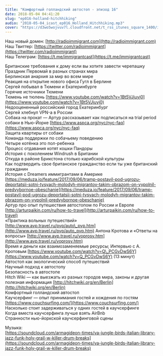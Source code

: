 ```yaml
---
title: "Комфортный голландский автостоп - эпизод 16"
date: 2018-05-04 04:41:20
slug: "ep016-holland-hitchhiking"
audio: "2018-05-04_icast_ep016_Holland_Hitchhiking.mp3"
cover: "https://d3wo5wojvuv7l.cloudfront.net/t_rss_itunes_square_1400/images.spreaker.com/original/d20daaa729fc8cae11f6717f5c961b50.jpg"
---
```

Наш новый домен: [http://radioimmigrant.com](http://radioimmigrant.com)  
Наш Твиттер: [https://twitter.com/radioimmigrant](https://twitter.com/radioimmigrant)  
Наш Телеграм: [https://t.me/immigrantcast](https://t.me/immigrantcast)  
  
Британские требования к дому если вы хотите завести черепашку  
Праздник Первомай в разных странах мира  
Берлинская анархия за мир во всем мире  
Реакция на открытие нового офиса Гугл в Берлине  
Сергей побывал в Тюмени и Екатеринбурге  
Горячие источники Тюмени  
Тюмень не тюлень [https://www.youtube.com/watch?v=1Bt5VJjuyj0](https://www.youtube.com/watch?v=1Bt5VJjuyj0)  
Недооцененный российский город Екатеринбург  
Сергей хлебнул VPN-а в России  
Собака на прокат — Артур рассказывает как подписаться на trial period собаки в Нью-Йорке [https://www.aspca.org/nyc/nyc-faq](https://www.aspca.org/nyc/nyc-faq)  
Защита квартиры от собаки  
Команда поддержки по собачьему поведению  
Четыре котëнка это пол-ребенка  
Процесс отдавания котят кошки Пандоры  
История с поколением Windrush в Британии  
Откуда в районе Брикстона столько карибской культуры  
Как подтвердить свое британское гражданство если ты уже британский гражданин  
История с Dreamers иммигрантами в Америке [https://meduza.io/feature/2017/09/06/tramp-postavil-pod-ugrozu-deportatsii-sotni-tysyach-molodyh-migrantov-takim-obrazom-on-vypolnil-predvybornoe-obeschanie](https://meduza.io/feature/2017/09/06/tramp-postavil-pod-ugrozu-deportatsii-sotni-tysyach-molodyh-migrantov-takim-obrazom-on-vypolnil-predvybornoe-obeschanie)  
Артур про опыт путешествия автостопом по России и Европе [http://arturpaikin.com/ru/how-to-travel](http://arturpaikin.com/ru/how-to-travel)  
«Практика вольных путешествий» [http://www.avp.travel.ru/pvp/auto\_pvp.htm](http://www.avp.travel.ru/pvp/auto_pvp.htm) Антона Кротова и «Ответы на вопросы» [http://www.avp.travel.ru/voprosy.htm](http://www.avp.travel.ru/voprosy.htm)  
Время и деньги как взаимозаменяемые ресурсы; Интервью с А. Кротовым [https://www.youtube.com/watch?v=Q\_PCGvDwS6Y](https://www.youtube.com/watch?v=Q_PCGvDwS6Y) (13 минут)  
Автостоп как экологический способ путешествий  
Научный подход к автостопу  
Безопасность в автостопе  
Hitch Wiki — как выезжать из разных городов мира, законы и другая полезная информация [http://hitchwiki.org/en/Berlin](http://hitchwiki.org/en/Berlin)  
Комфортный голландский автостоп  
Каучсерфинг — опыт принимания гостей и хождения по гостям [https://www.couchsurfing.com/](https://www.couchsurfing.com/)  
Насколько стоит задерживаться у одних гостей в каучсерфинге  
Когда вместа каучсерфинга лучше взять AirBnb  
Странности нью-йоркской каучсерфинговой сцены  
  
Музыка:  
[https://soundcloud.com/armagideon-times/va-jungle-birds-italian-library-jazz-funk-holy-grail-w-killer-drum-breaks](https://soundcloud.com/armagideon-times/va-jungle-birds-italian-library-jazz-funk-holy-grail-w-killer-drum-breaks)
